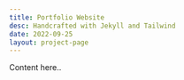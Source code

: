 ```yaml
---
title: Portfolio Website
desc: Handcrafted with Jekyll and Tailwind
date: 2022-09-25
layout: project-page
---
```


Content here..